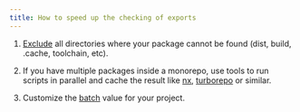 ```yaml
---
title: How to speed up the checking of exports
---
```


1. [Exclude](/pure-index/reference/configuration#exclude) all directories where your package cannot be found (dist, build, .cache, toolchain, etc).

2. If you have multiple packages inside a monorepo, use tools to run scripts in parallel and cache the result like [nx](https://nx.dev), [turborepo](https://turbo.build/repo) or similar.

3. Customize the [batch](/pure-index/reference/configuration#batch) value for your project.
